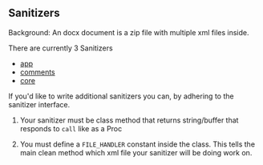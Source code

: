 ## Sanitizers
Background: An docx document is a zip file with multiple xml files inside.

There are currently 3 Sanitizers
* [app](./app.rb)
* [comments](comments.rb)
* [core](core.rb)

If you'd like to write additional sanitizers you can, by adhering to the sanitizer interface.

1) Your sanitizer must be class method that returns string/buffer that responds to `call` like as a Proc

2) You must define a `FILE_HANDLER` constant inside the class. This tells the main clean method which xml file your sanitizer will be doing work on.
